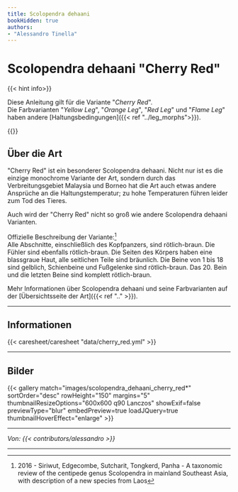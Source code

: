```yaml
---
title: Scolopendra dehaani
bookHidden: true
authors:
- "Alessandro Tinella"
---
```

# Scolopendra dehaani "Cherry Red"

{{< hint info>}}

Diese Anleitung gilt für die Variante "_Cherry Red_".  
Die Farbvarianten "_Yellow Leg_", "_Orange Leg_", "_Red Leg_" und "_Flame Leg_" haben andere [Haltungsbedingungen]({{< ref "../leg_morphs">}}).

{{</hint>}}

## Über die Art

"Cherry Red" ist ein besonderer Scolopendra dehaani. Nicht nur ist es die einzige monochrome Variante der Art, sondern durch das Verbreitungsgebiet Malaysia und Borneo hat die Art auch etwas andere Ansprüche an die Haltungstemperatur; zu hohe Temperaturen führen leider zum Tod des Tieres.

Auch wird der "Cherry Red" nicht so groß wie andere Scolopendra dehaani Varianten.

Offizielle Beschreibung der Variante:[^1]  
Alle Abschnitte, einschließlich des Kopfpanzers, sind rötlich-braun. Die Fühler sind ebenfalls rötlich-braun. Die Seiten des Körpers haben eine blassgraue Haut, alle seitlichen Teile sind bräunlich. Die Beine von 1 bis 18 sind gelblich, Schienbeine und Fußgelenke sind rötlich-braun. Das 20. Bein und die letzten Beine sind komplett rötlich-braun.

Mehr Informationen über Scolopendra dehaani und seine Farbvarianten auf der [Übersichtsseite der Art]({{< ref ".." >}}).

---

## Informationen

{{< caresheet/caresheet "data/cherry_red.yml" >}}

--- 


## Bilder

{{< gallery match="images/scolopendra_dehaani_cherry_red*" sortOrder="desc" rowHeight="150" margins="5" thumbnailResizeOptions="600x600 q90 Lanczos" showExif=false previewType="blur" embedPreview=true loadJQuery=true thumbnailHoverEffect="enlarge" >}}

---
_Von: {{< contributors/alessandro >}}_

---
[^1]: 2016 - Siriwut, Edgecombe, Sutcharit, Tongkerd, Panha - A taxonomic review of the centipede genus Scolopendra in mainland Southeast Asia, with description of a new species from Laos